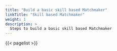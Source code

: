 ```yaml
---
title: "Build a basic skill based Matchmaker"
linkTitle: "Skill based Matchmaker"
weight: 1
description: >
  Steps to build a basic skill based Matchmaker
---
```


{{< pagelist >}}
